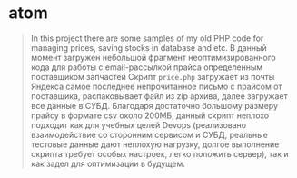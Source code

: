 # atom
> In this project there are some samples of my old PHP code for managing prices, saving stocks in database and etc.
В данный момент загружен небольшой фрагмент неоптимизированного кода для работы с email-рассылкой прайса определенным поставщиком запчастей
Скрипт `price.php` загружает из почты Яндекса самое последнее непрочитанное письмо с прайсом от поставщика, распаковывает файл из zip архива,
далее загружает все данные в СУБД.
Благодаря достаточно большому размеру прайсу в формате csv около 200МБ, данный скрипт неплохо подходит как для учебных целей Devops (реализовано взаимодействие со сторонним сервисом и СУБД, реальные тестовые данные дают неплохую нагрузку, долгое выполнение скрипта требует особых настроек, легко положить сервер), так и как задел для оптимизации в будущем.